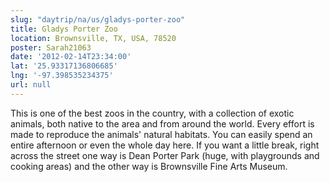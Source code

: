 ```yaml
---
slug: "daytrip/na/us/gladys-porter-zoo"
title: Gladys Porter Zoo
location: Brownsville, TX, USA, 78520
poster: Sarah21063
date: '2012-02-14T23:34:00'
lat: '25.93317136806685'
lng: '-97.398535234375'
url: null
---
```


This is one of the best zoos in the country, with a collection of exotic animals, both native to the area and from around the world.  Every effort is made to reproduce the animals' natural habitats.  You can easily spend an entire afternoon or even the whole day here.  If you want a little break, right across the street one way is Dean Porter Park (huge, with playgrounds and cooking areas) and the other way is Brownsville Fine Arts Museum.
